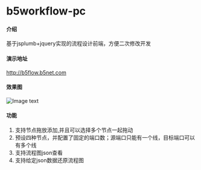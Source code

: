 # b5workflow-pc

#### 介绍
基于jsplumb+jquery实现的流程设计前端，方便二次修改开发

#### 演示地址

http://b5flow.b5net.com

#### 效果图

![Image text](https://gitee.com/b5net/img-folder/raw/master/flow.png)

#### 功能
1. 支持节点拖放添加,并且可以选择多个节点一起拖动
2. 预设四种节点，并配置了固定的端口数；源端口只能有一个线，目标端口可以有多个线
3. 支持流程图json查看
4. 支持给定json数据还原流程图
